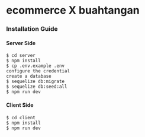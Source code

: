 # ecommerce X buahtangan

### Installation Guide

#### Server Side
```
$ cd server
$ npm install
$ cp .env.example .env
configure the credential
create a database
$ sequelize db:migrate
$ sequelize db:seed:all
$ npm run dev
```
#### Client Side
```
$ cd client
$ npm install
$ npm run dev
```
